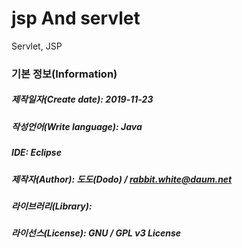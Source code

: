 # jsp And servlet
Servlet, JSP

### 기본 정보(Information)
##### 제작일자(Create date): 2019-11-23
##### 작성언어(Write language): Java
##### IDE: Eclipse
##### 제작자(Author): 도도(Dodo) / rabbit.white@daum.net
##### 라이브러리(Library): 
##### 라이선스(License): GNU / GPL v3 License
